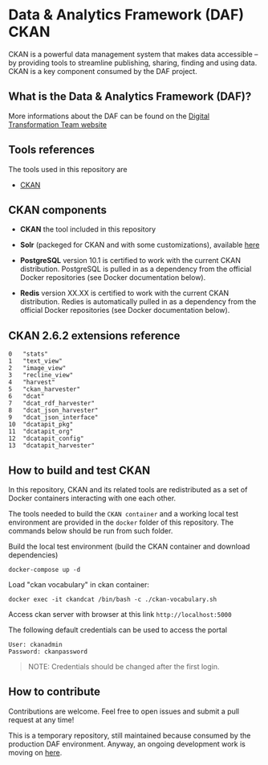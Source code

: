 # Data & Analytics Framework (DAF) CKAN

CKAN is a powerful data management system that makes data accessible – by providing tools to streamline publishing, sharing, finding and using data. CKAN is a key component consumed by the DAF project.

## What is the Data & Analytics Framework (DAF)?

More informations about the DAF can be found on the [Digital Transformation Team website](https://teamdigitale.governo.it/it/projects/daf.htm)

## Tools references

The tools used in this repository are

* [CKAN](https://ckan.org/)

## CKAN components

* **CKAN** the tool included in this repository

* **Solr** (packeged for CKAN and with some customizations), available [here](https://github.com/teamdigitale/daf-ckan-solr)

* **PostgreSQL** version 10.1 is certified to work with the current CKAN distribution. PostgreSQL is pulled in as a dependency from the official Docker repositories (see Docker documentation below).

* **Redis** version XX.XX is certified to work with the current CKAN distribution. Redies is automatically pulled in as a dependency from the official Docker repositories (see Docker documentation below).

## CKAN 2.6.2 extensions reference

```
0   "stats"
1   "text_view"
2   "image_view"
3   "recline_view"
4   "harvest"
5   "ckan_harvester"
6   "dcat"
7   "dcat_rdf_harvester"
8   "dcat_json_harvester"
9   "dcat_json_interface"
10  "dcatapit_pkg"
11  "dcatapit_org"
12  "dcatapit_config"
13  "dcatapit_harvester"
```

## How to build and test CKAN

In this repository, CKAN and its related tools are redistributed as a set of Docker containers interacting with one each other.

The tools needed to build the `CKAN container` and a working local test environment are provided in the `docker` folder of this repository. The commands below should be run from such folder.

Build the local test environment (build the CKAN container and download dependencies)

```shell
docker-compose up -d
```

Load "ckan vocabulary" in ckan container:

```shell
docker exec -it ckandcat /bin/bash -c ./ckan-vocabulary.sh
```

Access ckan server with browser at this link `http://localhost:5000`

The following default credentials can be used to access the portal

```
User: ckanadmin
Password: ckanpassword
```

> NOTE: Credentials should be changed after the first login.

## How to contribute

Contributions are welcome. Feel free to open issues and submit a pull request at any time!

This is a temporary repository, still maintained because consumed by the production DAF environment. Anyway, an ongoing development work is moving on [here](https://github.com/italia/dati-ckan-docker).
